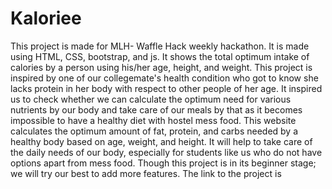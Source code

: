 # Kaloriee
This project is made for MLH- Waffle Hack weekly hackathon. It is made using HTML, CSS, bootstrap, and js.
It shows the total optimum intake of calories by a person using his/her age, height, and weight.
This project is inspired by one of our collegemate's health condition who got to know she lacks protein in her body with respect to other people of her age. It inspired us to check whether we can calculate the optimum need for various nutrients by our body and take care of our meals by that as it becomes impossible to have a healthy diet with hostel mess food.
This website calculates the optimum amount of fat, protein, and carbs needed by a healthy body based on age, weight, and height. It will help to take care of the daily needs of our body, especially for students like us who do not have options apart from mess food.
Though this project is in its beginner stage; we will try our best to add more features.
The link to the project is 
